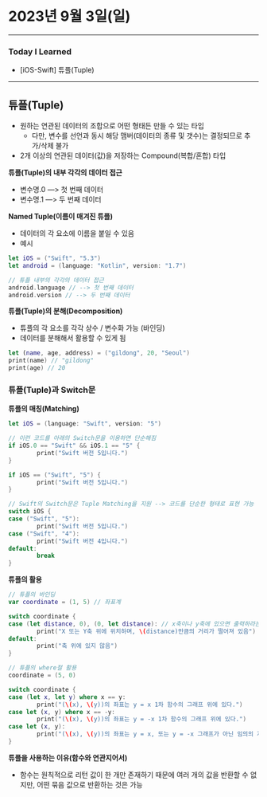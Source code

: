 # 2023년 9월 3일(일)

---

### Today I Learned

- [iOS-Swift] 튜플(Tuple)

---

## **튜플(Tuple)**

- 원하는 연관된 데이터의 조합으로 어떤 형태든 만들 수 있는 타입
  - 다만, 변수를 선언과 동시 해당 맴버(데이터의 종류 및 갯수)는 결정되므로 추가/삭제 불가
- 2개 이상의 연관된 데이터(값)을 저장하는 Compound(복합/혼합) 타입

**튜플(Tuple)의 내부 각각의 데이터 접근**

- 변수명.0 —> 첫 번째 데이터
- 변수명.1 —> 두 번째 데이터

**Named Tuple(이름이 매겨진 튜플)**

- 데이터의 각 요소에 이름을 붙일 수 있음
- 예시

```swift
let iOS = ("Swift", "5.3")
let android = (language: "Kotlin", version: "1.7")

// 튜플 내부의 각각의 데이터 접근 
android.language // --> 첫 번째 데이터 
android.version // --> 두 번째 데이터 
```

**튜플(Tuple)의 분해(Decomposition)**

- 튜플의 각 요소를 각각 상수 / 변수화 가능 (바인딩)
- 데이터를 분해해서 활용할 수 있게 됨

```swift
let (name, age, address) = ("gildong", 20, "Seoul")
print(name) // "gildong"
print(age) // 20
```

### 튜플(Tuple)과 Switch문

**튜플의 매칭(Matching)**

```swift
let iOS = (language: "Swift", version: "5")

// 이런 코드를 아래의 Switch문을 이용하면 단순해짐 
if iOS.0 == "Swift" && iOS.1 == "5" {
		print("Swift 버전 5입니다.")
}

if iOS == ("Swift", "5") {
		print("Swift 버전 5입니다.") 
}

// Swift의 Switch문은 Tuple Matching을 지원 --> 코드를 단순한 형태로 표현 가능 
switch iOS {
case ("Swift", "5"):
		print("Swift 버전 5입니다.")
case ("Swift", "4"):
		print("Swift 버전 4입니다.")
default: 
		break 
}
```

**튜플의 활용**

```swift
// 튜플의 바인딩 
var coordinate = (1, 5) // 좌표계 

switch coordinate {
case (let distance, 0), (0, let distance): // x축이나 y축에 있으면 출력하라는 코드 
		print("X 또는 Y축 위에 위치하며, \(distance)만큼의 거리가 떨어져 있음") 
default:
		print("축 위에 있지 않음") 
}

// 튜플의 where절 활용 
coordinate = (5, 0)

switch coordinate {
case (let x, let y) where x == y:
		print("(\(x), \(y))의 좌표는 y = x 1차 함수의 그래프 위에 있다.")
case let (x, y) where x == -y:
		print("(\(x), \(y))의 좌표는 y = -x 1차 함수의 그래프 위에 있다.")
case let (x, y):
		print("(\(x), \(y))의 좌표는 y = x, 또는 y = -x 그래프가 아닌 임의의 지점에 있다.")
}
```

**튜플을 사용하는 이유(함수와 연관지어서)**

- 함수는 원칙적으로 리턴 값이 한 개만 존재하기 때문에 여러 개의 값을 반환할 수 없지만, 어떤 묶음 값으로 반환하는 것은 가능